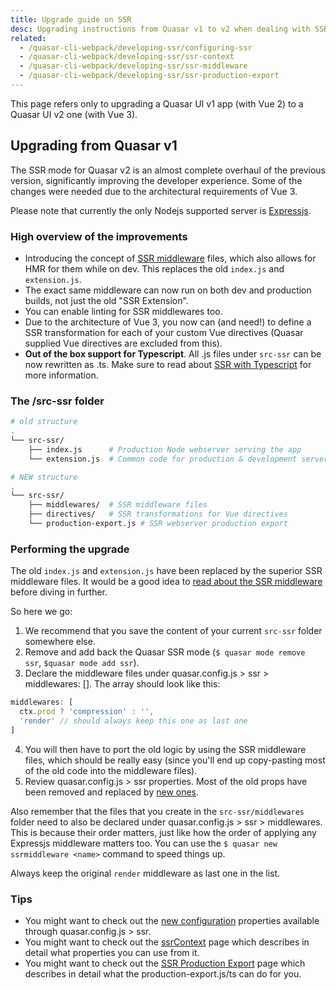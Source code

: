 ```yaml
---
title: Upgrade guide on SSR
desc: Upgrading instructions from Quasar v1 to v2 when dealing with SSR.
related:
  - /quasar-cli-webpack/developing-ssr/configuring-ssr
  - /quasar-cli-webpack/developing-ssr/ssr-context
  - /quasar-cli-webpack/developing-ssr/ssr-middleware
  - /quasar-cli-webpack/developing-ssr/ssr-production-export
---
```


This page refers only to upgrading a Quasar UI v1 app (with Vue 2) to a Quasar UI v2 one (with Vue 3).
## Upgrading from Quasar v1

The SSR mode for Quasar v2 is an almost complete overhaul of the previous version, significantly improving the developer experience. Some of the changes were needed due to the architectural requirements of Vue 3.

Please note that currently the only Nodejs supported server is [Expressjs](https://expressjs.com/).

### High overview of the improvements

* Introducing the concept of [SSR middleware](/quasar-cli-webpack/developing-ssr/ssr-middleware) files, which also allows for HMR for them while on dev. This replaces the old `index.js` and `extension.js`.
* The exact same middleware can now run on both dev and production builds, not just the old "SSR Extension".
* You can enable linting for SSR middlewares too.
* Due to the architecture of Vue 3, you now can (and need!) to define a SSR transformation for each of your custom Vue directives (Quasar supplied Vue directives are excluded from this).
* **Out of the box support for Typescript**. All .js files under `src-ssr` can be now rewritten as .ts. Make sure to read about [SSR with Typescript](/quasar-cli-webpack/developing-ssr/ssr-with-typescript) for more information.

### The /src-ssr folder

```bash
# old structure
.
└── src-ssr/
    ├── index.js      # Production Node webserver serving the app
    └── extension.js  # Common code for production & development server

# NEW structure
.
└── src-ssr/
    ├── middlewares/  # SSR middleware files
    ├── directives/   # SSR transformations for Vue directives
    └── production-export.js # SSR webserver production export
```

### Performing the upgrade

The old `index.js` and `extension.js` have been replaced by the superior SSR middleware files. It would be a good idea to [read about the SSR middleware](/quasar-cli-webpack/developing-ssr/ssr-middleware) before diving in further.

So here we go:
1. We recommend that you save the content of your current `src-ssr` folder somewhere else.
2. Remove and add back the Quasar SSR mode (`$ quasar mode remove ssr`, `$quasar mode add ssr`).
3. Declare the middleware files under quasar.config.js > ssr > middlewares: []. The array should look like this:
  ```js
  middlewares: [
    ctx.prod ? 'compression' : '',
    'render' // should always keep this one as last one
  ]
  ```
4. You will then have to port the old logic by using the SSR middleware files, which should be really easy (since you'll end up copy-pasting most of the old code into the middleware files).
5. Review quasar.config.js > ssr properties. Most of the old props have been removed and replaced by [new ones](/quasar-cli-webpack/developing-ssr/configuring-ssr#quasar-conf-js).

Also remember that the files that you create in the `src-ssr/middlewares` folder need to also be declared under quasar.config.js > ssr > middlewares. This is because their order matters, just like how the order of applying any Expressjs middleware matters too. You can use the `$ quasar new ssrmiddleware <name>` command to speed things up.

Always keep the original `render` middleware as last one in the list.

### Tips

* You might want to check out the [new configuration](/quasar-cli-webpack/developing-ssr/configuring-ssr) properties available through quasar.config.js > ssr.
* You might want to check out the [ssrContext](/quasar-cli-webpack/developing-ssr/ssr-context) page which describes in detail what properties you can use from it.
* You might want to check out the [SSR Production Export](/quasar-cli-webpack/developing-ssr/ssr-production-export) page which describes in detail what the production-export.js/ts can do for you.
